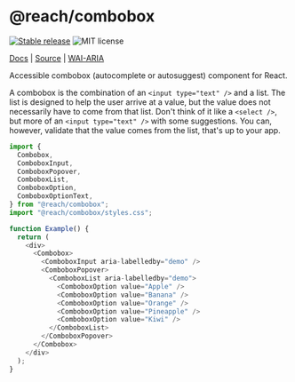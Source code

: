 # @reach/combobox

[![Stable release](https://img.shields.io/npm/v/@reach/combobox.svg)](https://npm.im/@reach/combobox) ![MIT license](https://badgen.now.sh/badge/license/MIT)

[Docs](https://reacttraining.com/reach-ui/combobox) | [Source](https://github.com/reach/reach-ui/tree/main/packages/combobox) | [WAI-ARIA](https://www.w3.org/TR/wai-aria-practices-1.2/#combobox)

Accessible combobox (autocomplete or autosuggest) component for React.

A combobox is the combination of an `<input type="text" />` and a list. The list is designed to help the user arrive at a value, but the value does not necessarily have to come from that list. Don't think of it like a `<select />`, but more of an `<input type="text" />` with some suggestions. You can, however, validate that the value comes from the list, that's up to your app.

```js
import {
  Combobox,
  ComboboxInput,
  ComboboxPopover,
  ComboboxList,
  ComboboxOption,
  ComboboxOptionText,
} from "@reach/combobox";
import "@reach/combobox/styles.css";

function Example() {
  return (
    <div>
      <Combobox>
        <ComboboxInput aria-labelledby="demo" />
        <ComboboxPopover>
          <ComboboxList aria-labelledby="demo">
            <ComboboxOption value="Apple" />
            <ComboboxOption value="Banana" />
            <ComboboxOption value="Orange" />
            <ComboboxOption value="Pineapple" />
            <ComboboxOption value="Kiwi" />
          </ComboboxList>
        </ComboboxPopover>
      </Combobox>
    </div>
  );
}
```
